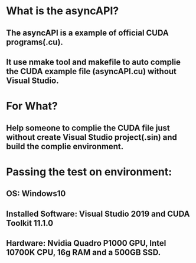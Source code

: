 # What is the asyncAPI?
## The asyncAPI is a example of official CUDA programs(.cu).
## It use nmake tool and makefile to auto complie the CUDA example file (asyncAPI.cu) without Visual Studio.
# For What?
## Help someone to complie the CUDA file just without create Visual Studio project(.sin) and build the complie environment.
# Passing the test on environment:
## OS: Windows10
## Installed Software: Visual Studio 2019 and CUDA Toolkit 11.1.0
## Hardware: Nvidia Quadro P1000 GPU, Intel 10700K CPU, 16g RAM and a 500GB SSD.
